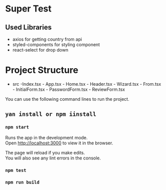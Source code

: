 # Super Test

## Used Libraries
- axios for getting country from api 
- styled-components for styling component
- react-select for drop down 

# Project Structure #
  - src
    -Index.tsx
        - App.tsx
            - Home.tsx
                 - Header.tsx
                 - Wizard.tsx
                 - From.tsx
                      - InitialForm.tsx
                      - PasswordForm.tsx
                      - ReviewForm.tsx
                         
You can use the following command lines to run the project.
## `yan install or npm iinstall`
### `npm start`
Runs the app in the development mode.\
Open [http://localhost:3000](http://localhost:3000) to view it in the browser.

The page will reload if you make edits.\
You will also see any lint errors in the console.
### `npm test`
### `npm run build`


